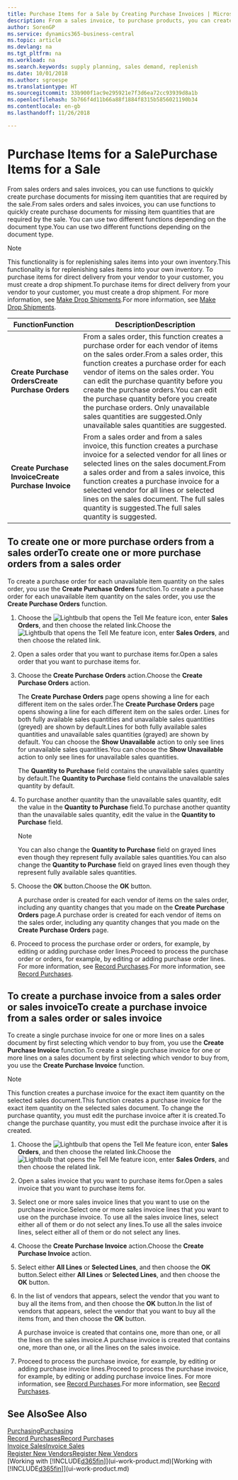 ```yaml
---
title: Purchase Items for a Sale by Creating Purchase Invoices | Microsoft Docs
description: From a sales invoice, to purchase products, you can create a purchase invoice for a vendor or supplier.
author: SorenGP
ms.service: dynamics365-business-central
ms.topic: article
ms.devlang: na
ms.tgt_pltfrm: na
ms.workload: na
ms.search.keywords: supply planning, sales demand, replenish
ms.date: 10/01/2018
ms.author: sgroespe
ms.translationtype: HT
ms.sourcegitcommit: 33b900f1ac9e295921e7f3d6ea72cc93939d8a1b
ms.openlocfilehash: 5b766f4d11b66a88f1884f8315b5856021190b34
ms.contentlocale: en-gb
ms.lasthandoff: 11/26/2018

---
```

# <a name="purchase-items-for-a-sale"></a><span data-ttu-id="6d856-103">Purchase Items for a Sale</span><span class="sxs-lookup"><span data-stu-id="6d856-103">Purchase Items for a Sale</span></span>
<span data-ttu-id="6d856-104">From sales orders and sales invoices, you can use functions to quickly create purchase documents for missing item quantities that are required by the sale.</span><span class="sxs-lookup"><span data-stu-id="6d856-104">From sales orders and sales invoices, you can use functions to quickly create purchase documents for missing item quantities that are required by the sale.</span></span> <span data-ttu-id="6d856-105">You can use two different functions depending on the document type.</span><span class="sxs-lookup"><span data-stu-id="6d856-105">You can use two different functions depending on the document type.</span></span>

> [!Note]
> <span data-ttu-id="6d856-106">This functionality is for replenishing sales items into your own inventory.</span><span class="sxs-lookup"><span data-stu-id="6d856-106">This functionality is for replenishing sales items into your own inventory.</span></span> <span data-ttu-id="6d856-107">To purchase items for direct delivery from your vendor to your customer, you must create a drop shipment.</span><span class="sxs-lookup"><span data-stu-id="6d856-107">To purchase items for direct delivery from your vendor to your customer, you must create a drop shipment.</span></span> <span data-ttu-id="6d856-108">For more information, see [Make Drop Shipments](sales-how-drop-shipment.md).</span><span class="sxs-lookup"><span data-stu-id="6d856-108">For more information, see [Make Drop Shipments](sales-how-drop-shipment.md).</span></span>   

|<span data-ttu-id="6d856-109">Function</span><span class="sxs-lookup"><span data-stu-id="6d856-109">Function</span></span>|<span data-ttu-id="6d856-110">Description</span><span class="sxs-lookup"><span data-stu-id="6d856-110">Description</span></span>|
|--------|-----------|
|<span data-ttu-id="6d856-111">**Create Purchase Orders**</span><span class="sxs-lookup"><span data-stu-id="6d856-111">**Create Purchase Orders**</span></span>|<span data-ttu-id="6d856-112">From a sales order, this function creates a purchase order for each vendor of items on the sales order.</span><span class="sxs-lookup"><span data-stu-id="6d856-112">From a sales order, this function creates a purchase order for each vendor of items on the sales order.</span></span> <span data-ttu-id="6d856-113">You can edit the purchase quantity before you create the purchase orders.</span><span class="sxs-lookup"><span data-stu-id="6d856-113">You can edit the purchase quantity before you create the purchase orders.</span></span> <span data-ttu-id="6d856-114">Only unavailable sales quantities are suggested.</span><span class="sxs-lookup"><span data-stu-id="6d856-114">Only unavailable sales quantities are suggested.</span></span>
|<span data-ttu-id="6d856-115">**Create Purchase Invoice**</span><span class="sxs-lookup"><span data-stu-id="6d856-115">**Create Purchase Invoice**</span></span>|<span data-ttu-id="6d856-116">From a sales order and from a sales invoice, this function creates a purchase invoice for a selected vendor for all lines or selected lines on the sales document.</span><span class="sxs-lookup"><span data-stu-id="6d856-116">From a sales order and from a sales invoice, this function creates a purchase invoice for a selected vendor for all lines or selected lines on the sales document.</span></span> <span data-ttu-id="6d856-117">The full sales quantity is suggested.</span><span class="sxs-lookup"><span data-stu-id="6d856-117">The full sales quantity is suggested.</span></span>|

## <a name="to-create-one-or-more-purchase-orders-from-a-sales-order"></a><span data-ttu-id="6d856-118">To create one or more purchase orders from a sales order</span><span class="sxs-lookup"><span data-stu-id="6d856-118">To create one or more purchase orders from a sales order</span></span>
<span data-ttu-id="6d856-119">To create a purchase order for each unavailable item quantity on the sales order, you use the **Create Purchase Orders** function.</span><span class="sxs-lookup"><span data-stu-id="6d856-119">To create a purchase order for each unavailable item quantity on the sales order, you use the **Create Purchase Orders** function.</span></span>

1. <span data-ttu-id="6d856-120">Choose the ![Lightbulb that opens the Tell Me feature](media/ui-search/search_small.png "Tell me what you want to do") icon, enter **Sales Orders**, and then choose the related link.</span><span class="sxs-lookup"><span data-stu-id="6d856-120">Choose the ![Lightbulb that opens the Tell Me feature](media/ui-search/search_small.png "Tell me what you want to do") icon, enter **Sales Orders**, and then choose the related link.</span></span>
2. <span data-ttu-id="6d856-121">Open a sales order that you want to purchase items for.</span><span class="sxs-lookup"><span data-stu-id="6d856-121">Open a sales order that you want to purchase items for.</span></span>
3. <span data-ttu-id="6d856-122">Choose the **Create Purchase Orders** action.</span><span class="sxs-lookup"><span data-stu-id="6d856-122">Choose the **Create Purchase Orders** action.</span></span>

    <span data-ttu-id="6d856-123">The **Create Purchase Orders** page opens showing a line for each different item on the sales order.</span><span class="sxs-lookup"><span data-stu-id="6d856-123">The **Create Purchase Orders** page opens showing a line for each different item on the sales order.</span></span> <span data-ttu-id="6d856-124">Lines for both fully available sales quantities and unavailable sales quantities (greyed) are shown by default.</span><span class="sxs-lookup"><span data-stu-id="6d856-124">Lines for both fully available sales quantities and unavailable sales quantities (grayed) are shown by default.</span></span> <span data-ttu-id="6d856-125">You can choose the **Show Unavailable** action to only see lines for unavailable sales quantities.</span><span class="sxs-lookup"><span data-stu-id="6d856-125">You can choose the **Show Unavailable** action to only see lines for unavailable sales quantities.</span></span>

    <span data-ttu-id="6d856-126">The **Quantity to Purchase** field contains the unavailable sales quantity by default.</span><span class="sxs-lookup"><span data-stu-id="6d856-126">The **Quantity to Purchase** field contains the unavailable sales quantity by default.</span></span>
4. <span data-ttu-id="6d856-127">To purchase another quantity than the unavailable sales quantity, edit the value in the **Quantity to Purchase** field.</span><span class="sxs-lookup"><span data-stu-id="6d856-127">To purchase another quantity than the unavailable sales quantity, edit the value in the **Quantity to Purchase** field.</span></span>

    > [!NOTE]  
    >   <span data-ttu-id="6d856-128">You can also change the **Quantity to Purchase** field on grayed lines even though they represent fully available sales quantities.</span><span class="sxs-lookup"><span data-stu-id="6d856-128">You can also change the **Quantity to Purchase** field on grayed lines even though they represent fully available sales quantities.</span></span>
5. <span data-ttu-id="6d856-129">Choose the **OK** button.</span><span class="sxs-lookup"><span data-stu-id="6d856-129">Choose the **OK** button.</span></span>

    <span data-ttu-id="6d856-130">A purchase order is created for each vendor of items on the sales order, including any quantity changes that you made on the **Create Purchase Orders** page.</span><span class="sxs-lookup"><span data-stu-id="6d856-130">A purchase order is created for each vendor of items on the sales order, including any quantity changes that you made on the **Create Purchase Orders** page.</span></span>
7. <span data-ttu-id="6d856-131">Proceed to process the purchase order or orders, for example, by editing or adding purchase order lines.</span><span class="sxs-lookup"><span data-stu-id="6d856-131">Proceed to process the purchase order or orders, for example, by editing or adding purchase order lines.</span></span> <span data-ttu-id="6d856-132">For more information, see [Record Purchases](purchasing-how-record-purchases.md).</span><span class="sxs-lookup"><span data-stu-id="6d856-132">For more information, see [Record Purchases](purchasing-how-record-purchases.md).</span></span>


## <a name="to-create-a-purchase-invoice-from-a-sales-order-or-sales-invoice"></a><span data-ttu-id="6d856-133">To create a purchase invoice from a sales order or sales invoice</span><span class="sxs-lookup"><span data-stu-id="6d856-133">To create a purchase invoice from a sales order or sales invoice</span></span>
<span data-ttu-id="6d856-134">To create a single purchase invoice for one or more lines on a sales document by first selecting which vendor to buy from, you use the **Create Purchase Invoice** function.</span><span class="sxs-lookup"><span data-stu-id="6d856-134">To create a single purchase invoice for one or more lines on a sales document by first selecting which vendor to buy from, you use the **Create Purchase Invoice** function.</span></span>

> [!NOTE]  
>   <span data-ttu-id="6d856-135">This function creates a purchase invoice for the exact item quantity on the selected sales document.</span><span class="sxs-lookup"><span data-stu-id="6d856-135">This function creates a purchase invoice for the exact item quantity on the selected sales document.</span></span> <span data-ttu-id="6d856-136">To change the purchase quantity, you must edit the purchase invoice after it is created.</span><span class="sxs-lookup"><span data-stu-id="6d856-136">To change the purchase quantity, you must edit the purchase invoice after it is created.</span></span>  

1. <span data-ttu-id="6d856-137">Choose the ![Lightbulb that opens the Tell Me feature](media/ui-search/search_small.png "Tell me what you want to do") icon, enter **Sales Orders**, and then choose the related link.</span><span class="sxs-lookup"><span data-stu-id="6d856-137">Choose the ![Lightbulb that opens the Tell Me feature](media/ui-search/search_small.png "Tell me what you want to do") icon, enter **Sales Orders**, and then choose the related link.</span></span>
2. <span data-ttu-id="6d856-138">Open a sales invoice that you want to purchase items for.</span><span class="sxs-lookup"><span data-stu-id="6d856-138">Open a sales invoice that you want to purchase items for.</span></span>
3. <span data-ttu-id="6d856-139">Select one or more sales invoice lines that you want to use on the purchase invoice.</span><span class="sxs-lookup"><span data-stu-id="6d856-139">Select one or more sales invoice lines that you want to use on the purchase invoice.</span></span> <span data-ttu-id="6d856-140">To use all the sales invoice lines, select either all of them or do not select any lines.</span><span class="sxs-lookup"><span data-stu-id="6d856-140">To use all the sales invoice lines, select either all of them or do not select any lines.</span></span>
4. <span data-ttu-id="6d856-141">Choose the **Create Purchase Invoice** action.</span><span class="sxs-lookup"><span data-stu-id="6d856-141">Choose the **Create Purchase Invoice** action.</span></span>
5. <span data-ttu-id="6d856-142">Select either **All Lines** or **Selected Lines**, and then choose the **OK** button.</span><span class="sxs-lookup"><span data-stu-id="6d856-142">Select either **All Lines** or **Selected Lines**, and then choose the **OK** button.</span></span>  
6. <span data-ttu-id="6d856-143">In the list of vendors that appears, select the vendor that you want to buy all the items from, and then choose the **OK** button.</span><span class="sxs-lookup"><span data-stu-id="6d856-143">In the list of vendors that appears, select the vendor that you want to buy all the items from, and then choose the **OK** button.</span></span>

    <span data-ttu-id="6d856-144">A purchase invoice is created that contains one, more than one, or all the lines on the sales invoice.</span><span class="sxs-lookup"><span data-stu-id="6d856-144">A purchase invoice is created that contains one, more than one, or all the lines on the sales invoice.</span></span>
7. <span data-ttu-id="6d856-145">Proceed to process the purchase invoice, for example, by editing or adding purchase invoice lines.</span><span class="sxs-lookup"><span data-stu-id="6d856-145">Proceed to process the purchase invoice, for example, by editing or adding purchase invoice lines.</span></span> <span data-ttu-id="6d856-146">For more information, see [Record Purchases](purchasing-how-record-purchases.md).</span><span class="sxs-lookup"><span data-stu-id="6d856-146">For more information, see [Record Purchases](purchasing-how-record-purchases.md).</span></span>

## <a name="see-also"></a><span data-ttu-id="6d856-147">See Also</span><span class="sxs-lookup"><span data-stu-id="6d856-147">See Also</span></span>
[<span data-ttu-id="6d856-148">Purchasing</span><span class="sxs-lookup"><span data-stu-id="6d856-148">Purchasing</span></span>](purchasing-manage-purchasing.md)  
[<span data-ttu-id="6d856-149">Record Purchases</span><span class="sxs-lookup"><span data-stu-id="6d856-149">Record Purchases</span></span>](purchasing-how-record-purchases.md)  
[<span data-ttu-id="6d856-150">Invoice Sales</span><span class="sxs-lookup"><span data-stu-id="6d856-150">Invoice Sales</span></span>](sales-how-invoice-sales.md)  
[<span data-ttu-id="6d856-151">Register New Vendors</span><span class="sxs-lookup"><span data-stu-id="6d856-151">Register New Vendors</span></span>](purchasing-how-register-new-vendors.md)  
<span data-ttu-id="6d856-152">[Working with [!INCLUDE[d365fin](includes/d365fin_md.md)]](ui-work-product.md)</span><span class="sxs-lookup"><span data-stu-id="6d856-152">[Working with [!INCLUDE[d365fin](includes/d365fin_md.md)]](ui-work-product.md)</span></span>

